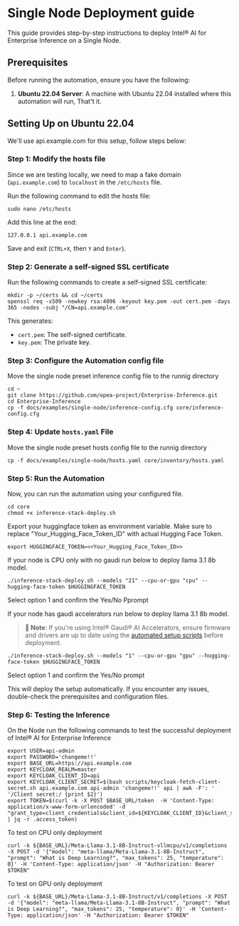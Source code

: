 # Single Node Deployment guide

This guide provides step-by-step instructions to deploy Intel® AI for Enterprise Inference on a Single Node.

## Prerequisites
Before running the automation, ensure you have the following:

1. **Ubuntu 22.04 Server**: A machine with Ubuntu 22.04 installed where this automation will run, That't it.

## Setting Up on Ubuntu 22.04
We'll use api.example.com for this setup, follow steps below:

### Step 1: Modify the hosts file
Since we are testing locally, we need to map a fake domain (`api.example.com`) to `localhost` in the `/etc/hosts` file.

Run the following command to edit the hosts file:
```
sudo nano /etc/hosts
```
Add this line at the end:
```
127.0.0.1 api.example.com
```
Save and exit (`CTRL+X`, then `Y` and `Enter`).

### Step 2: Generate a self-signed SSL certificate
Run the following commands to create a self-signed SSL certificate:
```
mkdir -p ~/certs && cd ~/certs
openssl req -x509 -newkey rsa:4096 -keyout key.pem -out cert.pem -days 365 -nodes -subj "/CN=api.example.com"
```
This generates:
- `cert.pem`: The self-signed certificate.
- `key.pem`: The private key.

### Step 3: Configure the Automation config file
Move the single node preset inference config file to the runnig directory

```
cd ~
git clone https://github.com/opea-project/Enterprise-Inference.git
cd Enterprise-Inference
cp -f docs/examples/single-node/inference-config.cfg core/inference-config.cfg
```

### Step 4: Update `hosts.yaml` File
Move the single node preset hosts config file to the runnig directory

```
cp -f docs/examples/single-node/hosts.yaml core/inventory/hosts.yaml
```

### Step 5: Run the Automation
Now, you can run the automation using your configured file.
```
cd core
chmod +x inference-stack-deploy.sh
```
 Export your huggingface token as environment variable. Make sure to replace "Your_Hugging_Face_Token_ID" with actual Hugging Face Token. 
```
export HUGGINGFACE_TOKEN=<<Your_Hugging_Face_Token_ID>>
```
If your node is CPU only with no gaudi run below to deploy llama 3.1 8b model.
```
./inference-stack-deploy.sh --models "21" --cpu-or-gpu "cpu" --hugging-face-token $HUGGINGFACE_TOKEN
```
Select option 1 and confirm the Yes/No Pprompt

If your node has gaudi accelerators run below to deploy llama 3.1 8b model.

> **📝 Note**: If you're using Intel® Gaudi® AI Accelerators, ensure firmware and drivers are up to date using the [automated setup scripts](./gaudi-prerequisites.md#automated-installationupgrade-process) before deployment.

```
./inference-stack-deploy.sh --models "1" --cpu-or-gpu "gpu" --hugging-face-token $HUGGINGFACE_TOKEN
```
Select option 1 and confirm the Yes/No prompt

This will deploy the setup automatically. If you encounter any issues, double-check the prerequisites and configuration files.

### Step 6: Testing the Inference
On the Node run the following commands to test the successful deployment of Intel® AI for Enterprise Inference

```
export USER=api-admin
export PASSWORD='changeme!!'
export BASE_URL=https://api.example.com
export KEYCLOAK_REALM=master
export KEYCLOAK_CLIENT_ID=api
export KEYCLOAK_CLIENT_SECRET=$(bash scripts/keycloak-fetch-client-secret.sh api.example.com api-admin 'changeme!!' api | awk -F': ' '/Client secret:/ {print $2}')
export TOKEN=$(curl -k -X POST $BASE_URL/token  -H 'Content-Type: application/x-www-form-urlencoded' -d "grant_type=client_credentials&client_id=${KEYCLOAK_CLIENT_ID}&client_secret=${KEYCLOAK_CLIENT_SECRET}" | jq -r .access_token)
```

To test on CPU only deployment
```
curl -k ${BASE_URL}/Meta-Llama-3.1-8B-Instruct-vllmcpu/v1/completions -X POST -d '{"model": "meta-llama/Meta-Llama-3.1-8B-Instruct", "prompt": "What is Deep Learning?", "max_tokens": 25, "temperature": 0}' -H 'Content-Type: application/json' -H "Authorization: Bearer $TOKEN"
```

To test on GPU only deployment
```
curl -k ${BASE_URL}/Meta-Llama-3.1-8B-Instruct/v1/completions -X POST -d '{"model": "meta-llama/Meta-Llama-3.1-8B-Instruct", "prompt": "What is Deep Learning?", "max_tokens": 25, "temperature": 0}' -H 'Content-Type: application/json' -H "Authorization: Bearer $TOKEN"
```
